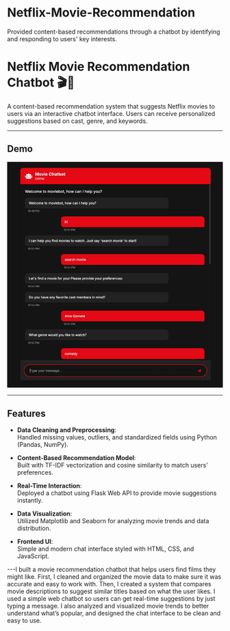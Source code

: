 # Netflix-Movie-Recommendation
Provided content-based recommendations through a chatbot by identifying and responding to users' key interests.
# Netflix Movie Recommendation Chatbot 🎬🤖

A content-based recommendation system that suggests Netflix movies to users via an interactive chatbot interface. Users can receive personalized suggestions based on cast, genre, and keywords.

---

## Demo

![Chatbot Demo](images/Chatbot.jpeg)

---

## Features

- **Data Cleaning and Preprocessing**:  
  Handled missing values, outliers, and standardized fields using Python (Pandas, NumPy).

- **Content-Based Recommendation Model**:  
  Built with TF-IDF vectorization and cosine similarity to match users' preferences.

- **Real-Time Interaction**:  
  Deployed a chatbot using Flask Web API to provide movie suggestions instantly.

- **Data Visualization**:  
  Utilized Matplotlib and Seaborn for analyzing movie trends and data distribution.

- **Frontend UI**:  
  Simple and modern chat interface styled with HTML, CSS, and JavaScript.

---I built a movie recommendation chatbot that helps users find films they might like. First, I cleaned and organized the movie data to make sure it was accurate and easy to work with. Then, I created a system that compares movie descriptions to suggest similar titles based on what the user likes. I used a simple web chatbot so users can get real-time suggestions by just typing a message. I also analyzed and visualized movie trends to better understand what’s popular, and designed the chat interface to be clean and easy to use.
